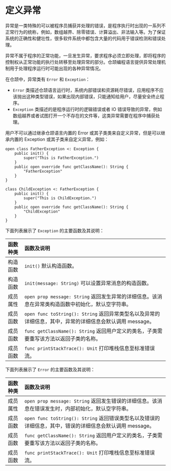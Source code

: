 # 定义异常

异常是一类特殊的可以被程序员捕获并处理的错误，是程序执行时出现的一系列不正常行为的统称，例如，数组越界、除零错误、计算溢出、非法输入等。为了保证系统的正确性和健壮性，很多软件系统中都包含大量的代码用于错误检测和错误处理。

异常不属于程序的正常功能，一旦发生异常，要求程序必须立即处理，即将程序的控制权从正常功能的执行处转移至处理异常的部分。仓颉编程语言提供异常处理机制用于处理程序运行时可能出现的各种异常情况。

在仓颉中，异常类有 `Error` 和 `Exception`：

- `Error` 类描述仓颉语言运行时，系统内部错误和资源耗尽错误，应用程序不应该抛出这种类型错误，如果出现内部错误，只能通知给用户，尽量安全终止程序。
- `Exception` 类描述的是程序运行时的逻辑错误或者 IO 错误导致的异常，例如数组越界或者试图打开一个不存在的文件等，这类异常需要在程序中捕获处理。

用户不可以通过继承仓颉语言内置的 Error 或其子类类来自定义异常，但是可以继承内置的 Exception 或其子类来自定义异常，例如：

```cangjie
open class FatherException <: Exception {
    public init() {
        super("This is FatherException.")
    }
    public open override func getClassName(): String {
        "FatherException"
    }
}

class ChildException <: FatherException {
    public init() {
        super("This is ChildException.")
    }
    public open override func getClassName(): String {
        "ChildException"
    }
}
```

下面列表展示了 `Exception` 的主要函数及其说明：

| 函数种类 | 函数及说明                                                                     |
| :------- |:--------------------------------------------------------------------------|
| 构造函数 | `init()` 默认构造函数。                                                          |
| 构造函数 | `init(message: String)`  可以设置异常消息的构造函数。                                   |
| 成员属性 | `open prop message: String`  返回发生异常的详细信息。该消息在异常类构造函数中初始化，默认空字符串。          |
| 成员函数 | `open func toString(): String`  返回异常类型名以及异常的详细信息，其中，异常的详细信息会默认调用 message。 |
| 成员函数 | `func getClassName(): String`  返回用户定义的类名，子类需要重写该方法以返回子类的名称。               |
| 成员函数 | `func printStackTrace(): Unit` 打印堆栈信息至标准错误流。                              |

下面列表展示了 `Error` 的主要函数及其说明：

| 函数种类 | 函数及说明                                                   |
| :------- | :----------------------------------------------------------- |
| 成员属性 | `open prop message: String`  返回发生错误的详细信息。该消息在错误发生时，内部初始化，默认空字符串。 |
| 成员函数 | `open func toString(): String`  返回错误类型名以及错误的详细信息，其中，错误的详细信息会默认调用 message。 |
| 成员函数 | `func getClassName(): String`  返回用户定义的类名，子类需要重写该方法以返回子类的名称。               |
| 成员函数 | `func printStackTrace(): Unit` 打印堆栈信息至标准错误流。    |
